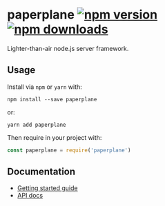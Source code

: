 # paperplane [![npm version](https://img.shields.io/npm/v/paperplane.svg)](https://www.npmjs.com/package/paperplane) [![npm downloads](https://img.shields.io/npm/dt/paperplane.svg)](https://www.npmjs.com/package/paperplane)

Lighter-than-air node.js server framework.

## Usage

Install via `npm` or `yarn` with:

    npm install --save paperplane

or:

    yarn add paperplane

Then require in your project with:

```js
const paperplane = require('paperplane')
```

## Documentation

- [Getting started guide](https://github.com/articulate/paperplane/blob/master/docs/getting-started.md)
- [API docs](https://github.com/articulate/paperplane/blob/master/docs/API.md)
